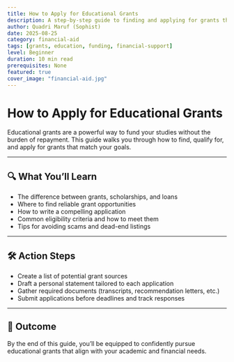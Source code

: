 ```yaml
---
title: How to Apply for Educational Grants  
description: A step-by-step guide to finding and applying for grants that can fund your education.  
author: Quadri Maruf (Sophist)  
date: 2025-08-25  
category: financial-aid  
tags: [grants, education, funding, financial-support]  
level: Beginner  
duration: 10 min read  
prerequisites: None  
featured: true  
cover_image: "financial-aid.jpg"  
---
```


# How to Apply for Educational Grants

Educational grants are a powerful way to fund your studies without the burden of repayment. This guide walks you through how to find, qualify for, and apply for grants that match your goals.

---

## 🔍 What You’ll Learn

- The difference between grants, scholarships, and loans  
- Where to find reliable grant opportunities  
- How to write a compelling application  
- Common eligibility criteria and how to meet them  
- Tips for avoiding scams and dead-end listings  

---

## 🛠️ Action Steps

- Create a list of potential grant sources  
- Draft a personal statement tailored to each application  
- Gather required documents (transcripts, recommendation letters, etc.)  
- Submit applications before deadlines and track responses  

---

## 🎯 Outcome

By the end of this guide, you’ll be equipped to confidently pursue educational grants that align with your academic and financial needs.
